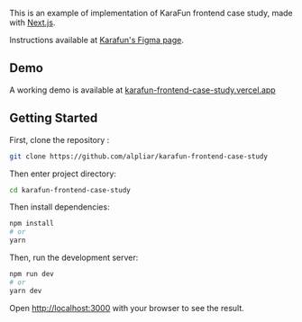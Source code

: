 This is an example of implementation of KaraFun frontend case study, made with [Next.js](https://nextjs.org/).

Instructions available at [Karafun's Figma page](https://www.figma.com/file/4XjALyOyvjPTKalxbaUcRT/Case-Study-%2F-Dev-Front?node-id=1%3A1651).

## Demo

A working demo is available at [karafun-frontend-case-study.vercel.app](https://karafun-frontend-case-study.vercel.app/)

## Getting Started

First, clone the repository :

```bash
git clone https://github.com/alpliar/karafun-frontend-case-study
```

Then enter project directory:

```bash
cd karafun-frontend-case-study
```

Then install dependencies:

```bash
npm install
# or
yarn
```

Then, run the development server:

```bash
npm run dev
# or
yarn dev
```

Open [http://localhost:3000](http://localhost:3000) with your browser to see the result.
